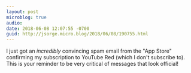 ```yaml
---
layout: post
microblog: true
audio: 
date: 2018-06-08 12:07:55 -0700
guid: http://jsorge.micro.blog/2018/06/08/190755.html
---
```

I just got an _incredibly_ convincing spam email from the "App Store" confirming my subscription to YouTube Red (which I don't subscribe to). This is your reminder to be very critical of messages that look official!

